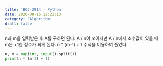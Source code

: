 ```yaml
---
title: 'BOJ-2914 - Python'
date: 2020-08-16 12:21:13
category: 'Algorithm'
draft: false
---
```

n과 m을 입력받은 후 A를 구하면 된다. A / n이 m이지만 A / n에서 소수값이 있을 때 m은 +1한 정수가 되게 된다. n \* (m-1) + 1 수식을 이용하여 풀었다.
```python
n, m = map(int, input().split())
print(n * (m-1) + 1)

```